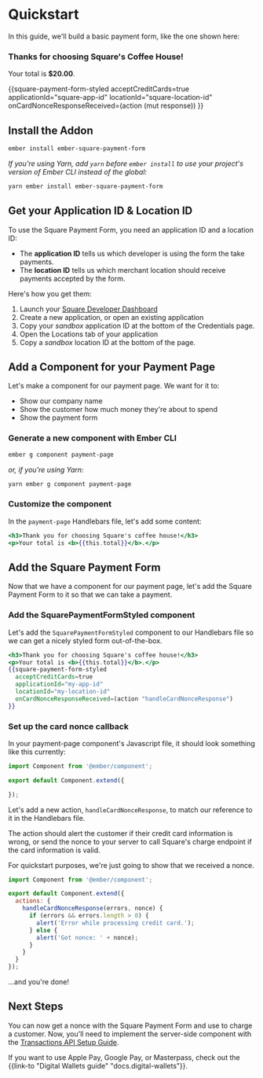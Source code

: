 # Quickstart

In this guide, we'll build a basic payment form, like the one shown here:

<div class="form-wrapper">
  <h3>Thanks for choosing Square's Coffee House!</h3>
  <p>Your total is <b>$20.00</b>.</p>
  {{square-payment-form-styled
    acceptCreditCards=true
    applicationId="square-app-id"
    locationId="square-location-id"
    onCardNonceResponseReceived=(action (mut response))
  }}
</div>

## Install the Addon

```sh
ember install ember-square-payment-form
```

*If you're using Yarn, add `yarn` before `ember install` to use your project's version of
Ember CLI instead of the global:*

```sh
yarn ember install ember-square-payment-form
```

## Get your Application ID & Location ID

To use the Square Payment Form, you need an application ID and a location ID:

- The **application ID** tells us which developer is using the form the take payments.
- The **location ID** tells us which merchant location should receive payments accepted
by the form.

Here's how you get them:

1. Launch your [Square Developer Dashboard](https://connect.squareup.com/apps)
2. Create a new application, or open an existing application
3. Copy your *sandbox* application ID at the bottom of the Credentials page.
4. Open the Locations tab of your application
5. Copy a *sandbox* location ID at the bottom of the page.

## Add a Component for your Payment Page

Let's make a component for our payment page. We want for it to:

- Show our company name
- Show the customer how much money they're about to spend
- Show the payment form

### Generate a new component with Ember CLI

```sh
ember g component payment-page
```

*or, if you're using Yarn:*

```sh
yarn ember g component payment-page
```

### Customize the component

In the `payment-page` Handlebars file, let's add some content:

```hbs
<h3>Thank you for choosing Square's coffee house!</h3>
<p>Your total is <b>{{this.total}}</b>.</p>
```

## Add the Square Payment Form

Now that we have a component for our payment page, let's add the
Square Payment Form to it so that we can take a payment.

### Add the SquarePaymentFormStyled component

Let's add the `SquarePaymentFormStyled` component to our Handlebars file
so we can get a nicely styled form out-of-the-box.

```hbs
<h3>Thank you for choosing Square's coffee house!</h3>
<p>Your total is <b>{{this.total}}</b>.</p>
{{square-payment-form-styled
  acceptCreditCards=true
  applicationId="my-app-id"
  locationId="my-location-id"
  onCardNonceResponseReceived=(action "handleCardNonceResponse")
}}
```

### Set up the card nonce callback

In your payment-page component's Javascript file, it should look something
like this currently:

```js
import Component from '@ember/component';

export default Component.extend({

});
```

Let's add a new action, `handleCardNonceResponse`, to match our reference
to it in the Handlebars file.

The action should alert the customer if their credit card information is
wrong, or send the nonce to your server to call Square's charge endpoint
if the card information is valid.

For quickstart purposes, we're just going to show that we received a nonce.

```js
import Component from '@ember/component';

export default Component.extend({
  actions: {
    handleCardNonceResponse(errors, nonce) {
      if (errors && errors.length > 0) {
        alert('Error while processing credit card.');
      } else {
        alert('Got nonce: ' + nonce);
      }
    }
  }
});
```

...and you're done!

## Next Steps

You can now get a nonce with the Square Payment Form and use to charge a customer. Now, you'll
need to implement the server-side component with the [Transactions API Setup Guide](https://docs.connect.squareup.com/payments/transactions/setup).

If you want to use Apple Pay, Google Pay, or Masterpass, check out the {{link-to "Digital Wallets guide" "docs.digital-wallets"}}.